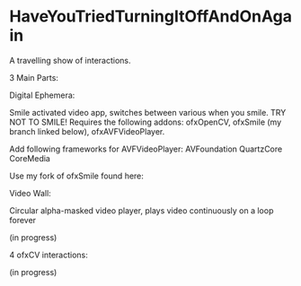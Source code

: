 # HaveYouTriedTurningItOffAndOnAgain
A travelling show of interactions.

3 Main Parts:

Digital Ephemera:

Smile activated video app, switches between various when you smile. TRY NOT TO SMILE!
Requires the following addons: ofxOpenCV, ofxSmile (my branch linked below), ofxAVFVideoPlayer.

Add following frameworks for AVFVideoPlayer:
AVFoundation
QuartzCore
CoreMedia

Use my fork of ofxSmile found here:

Video Wall:


Circular alpha-masked video player, plays video continuously on a loop forever

(in progress)

4 ofxCV interactions:


(in progress)
